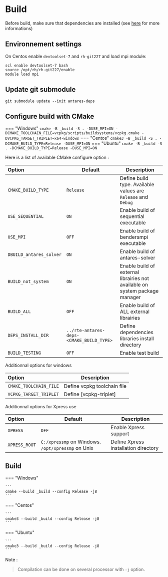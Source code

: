 # Build
Before build, make sure that dependencies are installed (see [here](2-Dependencies-install.md) for more informations)

## Environnement settings
On Centos enable `devtoolset-7` and `rh-git227` and load mpi module:
```
scl enable devtoolset-7 bash
source /opt/rh/rh-git227/enable
module load mpi
```
## Update git submodule
```
git submodule update --init antares-deps
```
## Configure build with CMake
=== "Windows"
    ```
    cmake -B _build -S . -DUSE_MPI=ON -DCMAKE_TOOLCHAIN_FILE=vcpkg/scripts/buildsystems/vcpkg.cmake -DVCPKG_TARGET_TRIPLET=x64-windows
    ```
=== "Centos"
    ```
    cmake3 -B _build -S . -DCMAKE_BUILD_TYPE=Release -DUSE_MPI=ON
    ```
=== "Ubuntu"
    ```
    cmake -B _build -S . -DCMAKE_BUILD_TYPE=Release -DUSE_MPI=ON
    ```

Here is a list of available CMake configure option :

|Option | Default|Description |
|:-------|-------|-------|
|`CMAKE_BUILD_TYPE` |`Release`| Define build type. Available values are `Release` and `Debug`  |
|`USE_SEQUENTIAL`|`ON`|Enable build of sequential executable|
|`USE_MPI`|`OFF`|Enable build of bendersmpi executable |
|`DBUILD_antares_solver`|`ON`|Enable build of antares-solver|
|`BUILD_not_system`|`ON`|Enable build of external librairies not available on system package manager|
|`BUILD_ALL`|`OFF`|Enable build of ALL external librairies|
|`DEPS_INSTALL_DIR`|`../rte-antares-deps-<CMAKE_BUILD_TYPE>`|Define dependencies libraries install directory|
|`BUILD_TESTING`|`OFF`|Enable test build|

Additionnal options for windows

|Option |Description |
|:-------|-------|
|`CMAKE_TOOLCHAIN_FILE`|Define vcpkg toolchain file |
|`VCPKG_TARGET_TRIPLET`|Define [vcpkg-triplet] |

Additionnal options for Xpress use

|Option | Default|Description |
|:-------|-------|-------|
|`XPRESS`|`OFF`| Enable Xpress support |
|`XPRESS_ROOT`|`C:/xpressmp` on Windows. `/opt/xpressmp` on Unix | Define Xpress installation directory |

## Build
=== "Windows"

    ```
    cmake --build _build --config Release -j8
    ```
=== "Centos"

    ```
    cmake3 --build _build --config Release -j8
    ```
=== "Ubuntu"

    ```
    cmake3 --build _build --config Release -j8
    ```
Note :
> Compilation can be done on several processor with ```-j``` option.

